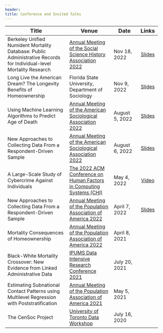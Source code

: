 ```yaml
---
header:
title: Conference and Invited Talks
---
```


<style type="text/css">
.tg  {border-collapse:collapse;border-color:#ccc;border-spacing:0;}
.tg td{background-color:#fff;border-bottom-width:1px;border-color:#ccc;border-style:solid;border-top-width:1px;
  border-width:0px;color:#333;font-family:Arial, sans-serif;font-size:14px;overflow:hidden;padding:10px 5px;
  word-break:normal;}
.tg th{background-color:#f0f0f0;border-bottom-width:1px;border-color:#ccc;border-style:solid;border-top-width:1px;
  border-width:0px;color:#333;font-family:Arial, sans-serif;font-size:14px;font-weight:normal;overflow:hidden;
  padding:10px 5px;word-break:normal;}
.tg .tg-buh4{background-color:#f9f9f9;text-align:left;vertical-align:top}
.tg .tg-fymr{border-color:inherit;font-weight:bold;text-align:left;vertical-align:top}
.tg .tg-0lax{text-align:left;vertical-align:top}
.tg .tg-0pky{border-color:inherit;text-align:left;vertical-align:top}
.tg .tg-btxf{background-color:#f9f9f9;border-color:inherit;text-align:left;vertical-align:top}
</style>

| <span style="font-size:large;">Title</span>                                                                         | <span style="font-size:large;">Venue</span>                                                                        | <span style="font-size:large;">Date</span> | <span style="font-size:large;">Links </span>                          |
|---------------------------------------------------------------------------------------------------------------------|--------------------------------------------------------------------------------------------------------------------|---------------------------------|:--------------------------------------------------------------------------------:|
| Berkeley Unified Numident Mortality Database: Public Administrative Records for Individual-level Mortality Research | [Annual Meeting of the Social Science History Association 2022](https://ssha2022.ssha.org/)                        | Nov 18, 2022                    | [Slides](/media/talk_slides/breen_goldstein_bunmd_nov18_2022.pdf)                |
| Long Live the American Dream? The Longevity Benefits of Homeownership                                               | Florida State University, Department of Sociology                                                                  | Nov 9, 2022                     | [Slides](/media/talk_slides/breen_homeownership_longevity_nov9_2022.pdf)         |
| Using Machine Learning Algorithms to Predict Age of Death                                                           | [Annual Meeting of the American Sociological Association 2022](https://www.asanet.org/2022-annual-meeting)         | August 5, 2022                  | [Slides](/media/talk_slides/breen_seltzer_machine_learning_mortality_asa2022.pdf)|
| New Approaches to Collecting Data From a Respondent-Driven Sample                                                   | [Annual Meeting of the American Sociological Association 2022](https://www.asanet.org/2022-annual-meeting)         | August 6, 2022                  | [Slides](/media/talk_slides/breen_feehan_rds_multi_asa_2022.pdf)                 |
| A Large-Scale Study of Cybercrime Against Individuals                                                               | [The 2022 ACM Conference on Human Factors in Computing Systems (CHI)](https://chi2022.acm.org/)                    | May 4, 2022                     | [Video](https://www.youtube.com/watch?v=BjrQJc11Isg)                             |
| New Approaches to Collecting Data From a Respondent-Driven Sample                                                   | [Annual Meeting of the Population Association of America 2022](https://www.populationassociation.org/paa2022/home) | April 7, 2022                   | [Slides](/media/talk_slides/breen_feehan_rds-multi_paa_2022.pdf)                 |
| Mortality Consequences of Homeownership                                                                             | [Annual Meeting of the Population Association of America 2022](https://www.populationassociation.org/paa2022/home) | April 8, 2021                   |                                                                                  |
| Black-White Mortality Crossover: New Evidence from Linked Administrative Data                                       | [IPUMS Data Intensive Research Conference 2021](https://www.ipums.org/research-conference)                         | July 20, 2021                   |                                                                                  |
| Estimating Subnational Contact Patterns using Multilevel Regression with Poststratification                         | [Annual Meeting of the Population Association of America 2021](https://www.populationassociation.org/paa-2021/home) | May 5, 2021                     |                                                                                  |
| The CenSoc Project                                                                                                  | [University of Toronto Data Workshop](https://rohanalexander.com/toronto_data_workshop.html)                       | July 16, 2020 <img width=150/>  |  <img width=100/>                                                                |


